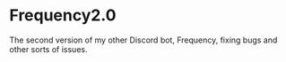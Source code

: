 # Frequency2.0
The second version of my other Discord bot, Frequency, fixing bugs and other sorts of issues.
